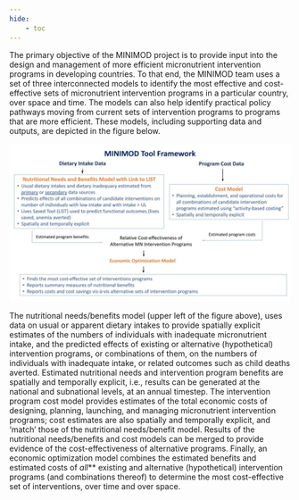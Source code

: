 ```yaml
---
hide:
    - toc
---
```


The primary objective of the MINIMOD project is to provide input into the design and management of more efficient micronutrient intervention programs in developing countries. To that end, the MINIMOD team uses a set of three interconnected models to identify the most effective and cost-effective sets of micronutrient intervention programs in a particular country, over space and time. The models can also help identify practical policy pathways moving from current sets of intervention programs to programs that are more efficient. These models, including supporting data and outputs, are depicted in the figure below.

![](../pictures/MINIMOD_Overview_Slide.pptx.jpg)

The nutritional needs/benefits model (upper left of the figure above), uses data on usual or apparent dietary intakes to provide spatially explicit estimates of the numbers of individuals with inadequate micronutrient intake, and the predicted effects of existing or alternative (hypothetical) intervention programs, or combinations of them, on the numbers of individuals with inadequate intake, or related outcomes such as child deaths averted. Estimated nutritional needs and intervention program benefits are spatially and temporally explicit, i.e., results can be generated at the national and subnational levels, at an annual timestep. The intervention program cost model provides estimates of the total economic costs of designing, planning, launching, and managing micronutrient intervention programs; cost estimates are also spatially and temporally explicit, and ‘match’ those of the nutritional needs/benefit model.  Results of the nutritional needs/benefits and cost models can be merged to provide evidence of the cost-effectiveness of alternative programs. Finally, an economic optimization model combines the estimated benefits and estimated costs of _all_** existing and alternative (hypothetical) intervention programs (and combinations thereof) to determine the most cost-effective set of interventions, over time and over space.
